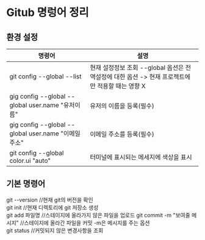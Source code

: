 # Gitub 명렁어 정리

## 환경 설정  
| 명령어 | 설명 |
|-----------------|-------------|
|git config --global --list | 현재 설정정보 조회 --global 옵션은 전역설정에 대한 옵션 -> 현재 프로젝트에만 적용할 때는 영향 X|  
|gig config --global --global user.name "유저이름" | 유저의 이름을 등록(필수) |
|gig config --global --global user.name "이메일주소" | 이메일 주소를 등록(필수) |
|git config --global color.ui "auto" | 터미널에 표시되는 메세지에 색상을 표시 |


## 기본 명령어  
git --version //현재 git의 버전을 확인  
git init //현재 디렉토리에 git 저장소 생성  
git add 파일명 //스테이지에 올라가지 않은 파일을 업로드
git commit -m "보여줄 메시지" //스테이지에 올라간 파일을 커밋 -m은 메시지를 주는 옵션  
git status //커밋되지 않은 변경사항을 조회  
